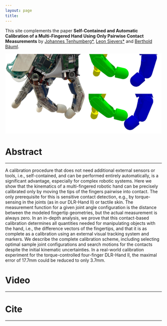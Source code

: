 ```yaml
---
layout: page
title: 
---
```


This site complements the paper **Self-Contained and Automatic Calibration of a Multi-Fingered Hand Using Only Pairwise Contact Measurements** by
[Johannes Tenhumberg\*](https://scholar.google.com/citations?user=2RZuYZMAAAAJ), [Leon Sievers\*](https://scholar.google.com/citations?user=y-MzVoUAAAA) and [Berthold Bäuml](https://scholar.google.com/citations?user=fjvpDsEAAAAJ).

![DLR-Hand II](/assets/imgs/index/pre_post_calibration.jpg)

# Abstract
---
A calibration procedure that does not need additional external sensors or tools, i.e., self-contained, and can be performed entirely automatically, is a significant advantage, especially for complex robotic systems. Here we show that the kinematics of a multi-fingered robotic hand can be precisely calibrated only by moving the tips of the fingers pairwise into contact. The only prerequisite for this is sensitive contact detection, e.g., by torque-sensing in the joints (as in our DLR-Hand II) or tactile skin. The measurement function for a given joint angle configuration is the distance between the modeled fingertip geometries, but the actual measurement is always zero. In an in-depth analysis, we prove that this contact-based calibration determines all quantities needed for manipulating objects with the hand, i.e., the difference vectors of the fingertips, and that it is as complete as a calibration using an external visual tracking system and markers. We describe the complete calibration scheme, including selecting optimal sample joint configurations and search motions for the contacts despite the initial kinematic uncertainties. In a real-world calibration experiment for the torque-controlled four-finger DLR-Hand II, the maximal error of 17.7mm could be reduced to only 3.7mm.

# Video
---


# Cite
---
